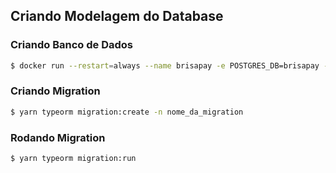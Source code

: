 ## Criando Modelagem do Database

### Criando Banco de Dados

```sh
$ docker run --restart=always --name brisapay -e POSTGRES_DB=brisapay -e POSTGRES_PASSWORD=brisapay -p 5432:5432 -d postgres

```

### Criando Migration

```sh
$ yarn typeorm migration:create -n nome_da_migration

```
### Rodando Migration

```sh
$ yarn typeorm migration:run

```

